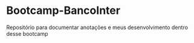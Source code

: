 # Bootcamp-BancoInter
 Repositório para documentar anotações e meus desenvolvimento dentro desse bootcamp
